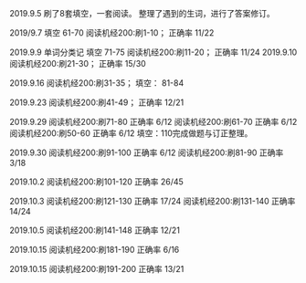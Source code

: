 2019.9.5
	刷了8套填空，一套阅读。
	整理了遇到的生词，进行了答案修订。

2019/9.7
	填空		61-70
	阅读机经200:刷1-10； 	正确率 11/22

2019.9.9
	单词分类记
	填空	 71-75
	阅读机经200:刷11-20； 正确率 11/24
2019.9.10
	阅读机经200:刷21-30； 	正确率 15/30
	
2019.9.16
	阅读机经200:刷31-35；
	填空： 81-84

2019.9.23
	阅读机经200:刷41-49； 正确率 12/21

2019.9.29
	阅读机经200:刷71-80  正确率 6/12
	阅读机经200:刷61-70  正确率 6/12
	阅读机经200:刷50-60  正确率 6/12
	填空：110完成做题与订正整理。

2019.9.30
	阅读机经200:刷91-100  正确率 6/12
	阅读机经200:刷81-90  正确率 3/18
	
2019.10.2
	阅读机经200:刷101-120  正确率 26/45

2019.10.3
	阅读机经200:刷121-130  正确率 17/24
	阅读机经200:刷131-140  正确率 14/24

2019.10.5
	阅读机经200:刷141-148  正确率 12/21


2019.10.15
	阅读机经200:刷181-190  正确率 6/16
	

2019.10.15
	阅读机经200:刷191-200  正确率 13/21
	




